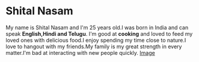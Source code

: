 # Shital Nasam

My name is Shital Nasam and I'm 25 years old.I was born in India and can speak **English,Hindi and Telugu**. I'm good at **cooking** and loved to feed my loved ones with delicious food.I enjoy spending my time close to nature.I love to hangout with my friends.My family is my great strength in every matter.I'm bad at interacting with new people quickly.
[Image](https://github.com/snasam/assignment2-Nasam/blob/main/image.jpg)

